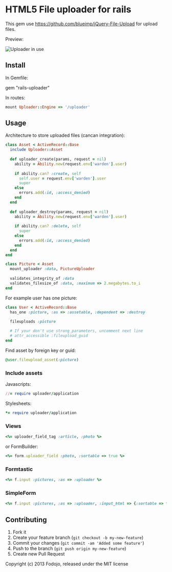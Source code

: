 # HTML5 File uploader for rails

This gem use https://github.com/blueimp/jQuery-File-Upload for upload files.

Preview:

![Uploader in use](http://img39.imageshack.us/img39/2206/railsuploader.png)

## Install

In Gemfile:

  gem "rails-uploader"

In routes:  

``` ruby
mount Uploader::Engine => '/uploader'
```

## Usage

Architecture to store uploaded files (cancan integration):

``` ruby
class Asset < ActiveRecord::Base
  include Uploader::Asset
  
  def uploader_create(params, request = nil)
    ability = Ability.new(request.env['warden'].user)
    
    if ability.can? :create, self
      self.user = request.env['warden'].user
      super
    else
      errors.add(:id, :access_denied)
    end
  end
  
  def uploader_destroy(params, request = nil)
    ability = Ability.new(request.env['warden'].user)
    
    if ability.can? :delete, self
      super
    else
      errors.add(:id, :access_denied)
    end
  end
end

class Picture < Asset
  mount_uploader :data, PictureUploader
  
  validates_integrity_of :data
  validates_filesize_of :data, :maximum => 2.megabytes.to_i
end
```

For example user has one picture:

``` ruby
class User < ActiveRecord::Base
  has_one :picture, :as => :assetable, :dependent => :destroy
  
  fileuploads :picture

  # If your don't use strong_parameters, uncomment next line
  # attr_accessible :fileupload_guid
end
```

Find asset by foreign key or guid:

``` ruby
@user.fileupload_asset(:picture)
```

### Include assets

Javascripts:

``` ruby
//= require uploader/application
```

Stylesheets:

``` ruby
*= require uploader/application  
```

### Views

``` ruby
<%= uploader_field_tag :article, :photo %>
```

or FormBuilder:

``` ruby
<%= form.uploader_field :photo, :sortable => true %>
```

### Formtastic

``` ruby
<%= f.input :pictures, :as => :uploader %>
```

### SimpleForm

``` ruby
<%= f.input :pictures, :as => :uploader, :input_html => {:sortable => true} %>
```

## Contributing

1. Fork it
2. Create your feature branch (`git checkout -b my-new-feature`)
3. Commit your changes (`git commit -am 'Added some feature'`)
4. Push to the branch (`git push origin my-new-feature`)
5. Create new Pull Request

Copyright (c) 2013 Fodojo, released under the MIT license
